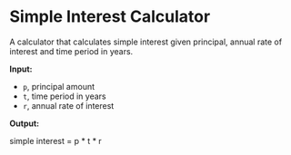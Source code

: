 # Simple Interest Calculator

A calculator that calculates simple interest given principal, annual rate of interest and time period in years.

**Input:**

- `p`, principal amount  
- `t`, time period in years  
- `r`, annual rate of interest  

**Output:**

simple interest = p * t * r
